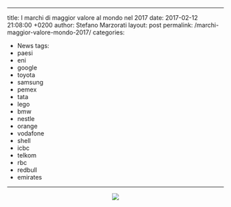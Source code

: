 ---
title: I marchi di maggior valore al mondo nel 2017
date: 2017-02-12 21:08:00 +0200
author: Stefano Marzorati
layout: post
permalink: /marchi-maggior-valore-mondo-2017/
categories:
  - News
tags:
  - paesi
  - eni
  - google
  - toyota
  - samsung
  - pemex
  - tata
  - lego
  - bmw
  - nestle
  - orange
  - vodafone
  - shell
  - icbc
  - telkom
  - rbc
  - redbull
  - emirates
  ---
<p align="center">
  <img src="https://c1.staticflickr.com/3/2393/32022049714_619038e925_o.jpg">
</p>